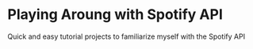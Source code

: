 # Playing Aroung with Spotify API

Quick and easy tutorial projects to familiarize myself with the Spotify API
